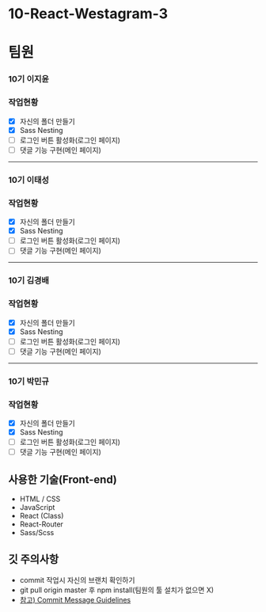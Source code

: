 # 10-React-Westagram-3

# 팀원

### 10기 이지윤

### 작업현황

- [x] 자신의 폴더 만들기
- [x] Sass Nesting
- [ ] 로그인 버튼 활성화(로그인 페이지)
- [ ] 댓글 기능 구현(메인 페이지)

---

### 10기 이태성

### 작업현황

- [x] 자신의 폴더 만들기
- [x] Sass Nesting
- [ ] 로그인 버튼 활성화(로그인 페이지)
- [ ] 댓글 기능 구현(메인 페이지)

---

### 10기 김경배

### 작업현황

- [x] 자신의 폴더 만들기
- [x] Sass Nesting
- [ ] 로그인 버튼 활성화(로그인 페이지)
- [ ] 댓글 기능 구현(메인 페이지)

---

### 10기 박민규

### 작업현황

- [x] 자신의 폴더 만들기
- [x] Sass Nesting
- [ ] 로그인 버튼 활성화(로그인 페이지)
- [ ] 댓글 기능 구현(메인 페이지)

## 사용한 기술(Front-end)

- HTML / CSS
- JavaScript
- React (Class)
- React-Router
- Sass/Scss

## 깃 주의사항

- commit 작업시 자신의 브랜치 확인하기
- git pull origin master 후 npm install(팀원의 툴 설치가 없으면 X)
- [참고) Commit Message Guidelines](https://www.notion.so/wecode/Commit-Message-Guidelines-8ca8fac8178943e78ddcfb48f47ba973)

